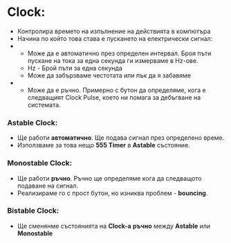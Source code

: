 # Clock:

- Контролира времето на изпълнение на действията в компютъра
- Начина по който това става е пускането на електрически сигнал:
- - Може да е автоматично през определен интервал. Броя пъти пускане на тока за една секунда ги измерваме в Hz-ове.
  - Hz - Брой пъти за една секунда
  - Може да забързваме честотата или пък да я забавяме
- - Може да е ръчно. Примерно с бутон да определяме, кога е следващият Clock Pulse, което ни помага за дебъгване на системата.



### **Astable Clock:**

- Ще работи **автоматично**. Ще подава сигнал през определено време.
- Използваме за това нещо **555 Timer** в **Astable** състояние.



### **Monostable Clock:**

- Ще работи **ръчно**. Ръчно ще определяме кога да следващото подаване на сигнал.
- Реализираме го с прост бутон, но изниква проблем - **bouncing**.



### **Bistable Clock:**

- Ще сменянме състоянията на **Clock-a** **ръчно** между **Astable** или **Monostable**